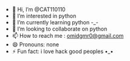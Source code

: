 - 👋 Hi, I’m @CAT110110
- 👀 I’m interested in python
- 🌱 I’m currently learning python -_-
- 💞️ I’m looking to collaborate on python
- 📫 How to reach me : omidgmr0@gmail.com
- 😄 Pronouns: none
- ⚡ Fun fact: i love hack good peoples •_•

<!---
CAT110110/CAT110110 is a ✨ special ✨ repository because its `README.md` (this file) appears on your GitHub profile.
You can click the Preview link to take a look at your changes.
--->

